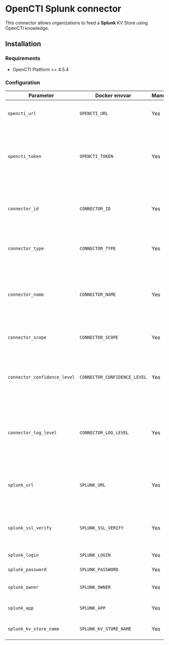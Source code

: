 # OpenCTI Splunk connector

This connector allows organizations to feed a **Splunk** KV Store using OpenCTI knowledge. 

## Installation

### Requirements

- OpenCTI Platform >= 4.5.4

### Configuration

| Parameter                            | Docker envvar                       | Mandatory    | Description                                                                                                                                                |
| ------------------------------------ | ----------------------------------- | ------------ | ---------------------------------------------------------------------------------------------------------------------------------------------------------- |
| `opencti_url`                        | `OPENCTI_URL`                       | Yes          | The URL of the OpenCTI platform.                                                                                                                           |
| `opencti_token`                      | `OPENCTI_TOKEN`                     | Yes          | The default admin token configured in the OpenCTI platform parameters file.                                                                                |
| `connector_id`                       | `CONNECTOR_ID`                      | Yes          | A valid arbitrary `UUIDv4` that must be unique for this connector.                                                                                         |
| `connector_type`                     | `CONNECTOR_TYPE`                    | Yes          | Must be `STREAM` (this is the connector type).                                                                                                             |
| `connector_name`                     | `CONNECTOR_NAME`                    | Yes          | The name of the Splunk instance, to identify it if you have multiple Splunk connectors.                                                                    |
| `connector_scope`                    | `CONNECTOR_SCOPE`                   | Yes          | Must be `splunk`, not used in this connector.                                                                                                              |
| `connector_confidence_level`         | `CONNECTOR_CONFIDENCE_LEVEL`        | Yes          | The default confidence level for created sightings (a number between 1 and 4).                                                                             |
| `connector_log_level`                | `CONNECTOR_LOG_LEVEL`               | Yes          | The log level for this connector, could be `debug`, `info`, `warn` or `error` (less verbose).                                                              |
| `splunk_url`                         | `SPLUNK_URL`                        | Yes          | The Splunk instance REST API URL (default port is 8089).                                                                                                   |
| `splunk_ssl_verify`                  | `SPLUNK_SSL_VERIFY`                 | Yes          | Enable the SSL certificate check (default: `true`)                                                                                                         |
| `splunk_login`                       | `SPLUNK_LOGIN`                      | Yes          | The Splunk login user.                                                                                                                                     |
| `splunk_password`                    | `SPLUNK_PASSWORD`                   | Yes          | The Splunk password.                                                                                                                                       |
| `splunk_owner`                       | `SPLUNK_OWNER`                      | Yes          | The owner of the KV Store.                                                                                                                                 |
| `splunk_app`                         | `SPLUNK_APP`                        | Yes          | The app of the KV Store.                                                                                                                                   |
| `splunk_kv_store_name`               | `SPLUNK_KV_STORE_NAME`              | Yes          | The name of the KV Store.                                                                                                                                  |
